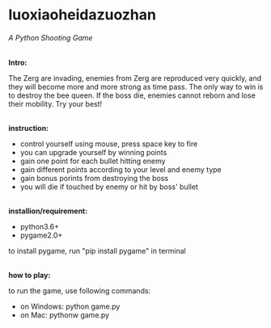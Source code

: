 # luoxiaoheidazuozhan


<h6>A Python Shooting Game </h6>

<section>
<strong>Intro:</strong>
  <p>
    The Zerg are invading, enemies from Zerg are reproduced very quickly, and they will become more and more strong as time pass.
  The only way to win is to destroy the bee queen. If the boss die, enemies cannot reborn and lose their mobility. Try your best!
  </p>
</section>
<br>
<section>
    <strong>instruction:</strong>
    <ul>
    <li>control yourself using mouse, press space key to fire </li>
    <li>you can upgrade yourself by winning points </li>
    <li>gain one point for each bullet hitting enemy </li>
    <li>gain different points according to your level and enemy type </li>
    <li>gain bonus porints from destroying the boss </li>
    <li>you will die if touched by enemy or hit by boss' bullet </li>
    </ul>
</section>
<br>
<section>
  <strong>installion/requirement:</strong>
  <ul>
  <li>python3.6+ </li>
  <li>pygame2.0+ </li>
  </ul>
  <p>
    to install pygame, run "pip install pygame" in terminal
  </p>
</section>
<br>
<section>
  <strong>how to play:</strong>
  <p>to run the game, use following commands:</p>
  <ul>
    <li>
      on Windows: python game.py 
    </li>
    <li>
      on Mac: pythonw game.py 
    </li>
  </ul>
</section>
